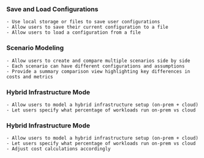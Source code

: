### Save and Load Configurations
    - Use local storage or files to save user configurations
    - Allow users to save their current configuration to a file
    - Allow users to load a configuration from a file

### Scenario Modeling
    - Allow users to create and compare multiple scenarios side by side
    - Each scenario can have different configurations and assumptions
    - Provide a summary comparison view highlighting key differences in costs and metrics

### Hybrid Infrastructure Mode
    - Allow users to model a hybrid infrastructure setup (on-prem + cloud)
    - Let users specify what percentage of workloads run on-prem vs cloud

### Hybrid Infrastructure Mode
    - Allow users to model a hybrid infrastructure setup (on-prem + cloud)
    - Let users specify what percentage of workloads run on-prem vs cloud
    - Adjust cost calculations accordingly